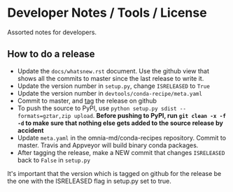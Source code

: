 Developer Notes / Tools / License
=================================

Assorted notes for developers.

How to do a release
-------------------
- Update the `docs/whatsnew.rst` document. Use the github view that shows all the
  commits to master since the last release to write it.
- Update the version number in `setup.py`, change `ISRELEASED` to `True`
- Update the version number in `devtools/conda-recipe/meta.yaml`
- Commit to master, and [tag](https://github.com/choderalab/torsionfit/releases) the
  release on github
- To push the source to PyPI, use `python setup.py sdist --formats=gztar,zip upload`.
  **Before pushing to PyPI, run `git clean -x -f -d` to make sure that nothing
  else gets added to the source release by accident**
- Update `meta.yaml` in the omnia-md/conda-recipes repository. Commit
  to master. Travis and Appveyor will build binary conda packages.
- After tagging the release, make a NEW commit that changes `ISRELEASED` back
  to `False` in `setup.py`


It's important that the version which is tagged on github for the release be
the one with the ISRELEASED flag in setup.py set to true.

